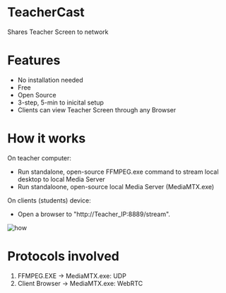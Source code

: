 # TeacherCast
Shares Teacher Screen to network

# Features
- No installation needed
- Free
- Open Source
- 3-step, 5-min to inicital setup
- Clients can view Teacher Screen through any Browser
  
# How it works
On teacher computer:
  - Run standalone, open-source FFMPEG.exe command to stream local desktop to local Media Server
  - Run standaloone, open-source local Media Server (MediaMTX.exe)

On clients (students) device:
  - Open a browser to "http://Teacher_IP:8889/stream".

![how](https://github.com/blanes/TeacherCast/assets/3591929/9e5a1afc-0a0f-40e7-8a90-441f4f6ed64b)


# Protocols involved
1) FFMPEG.EXE -> MediaMTX.exe: UDP
2) Client Browser -> MediaMTX.exe: WebRTC
